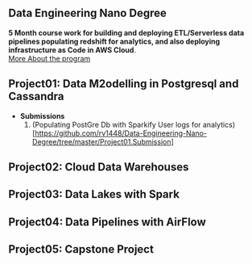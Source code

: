 ## Data Engineering Nano Degree
__5 Month course work for building and deploying ETL/Serverless data pipelines populating redshift for analytics, and also deploying infrastructure as Code in AWS Cloud__.  
[More About the program](https://www.udacity.com/course/data-engineer-nanodegree--nd027)
## Project01: Data M2odelling in Postgresql and Cassandra
* __Submissions__
  1. (Populating PostGre Db with Sparkify User logs for analytics)[https://github.com/rv1448/Data-Engineering-Nano-Degree/tree/master/Project01.Submission]
## Project02: Cloud Data Warehouses
## Project03: Data Lakes with Spark
## Project04: Data Pipelines with AirFlow
## Project05: Capstone Project
